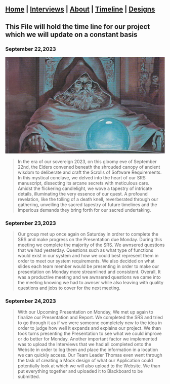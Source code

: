 ## [Home](/) | [Interviews](/tabs/interviews) | [About](/tabs/about) | [Timeline](/tabs/timeline) | [Designs](tabs/Design)

## This File will hold the time line for our project which we will update on a constant basis

### September 22,2023

![ALT TEXT](orb.jpg)
>In the era of our sovereign 2023, on this gloomy eve of September 22nd, the Elders convened beneath the shrouded canopy of ancient wisdom to deliberate and craft the Scrolls of Software Requirements. In this mystical conclave, we delved into the heart of our SRS manuscript, dissecting its arcane secrets with meticulous care. Amidst the flickering candlelight, we wove a tapestry of intricate details, illuminating the very essence of our quest. A profound revelation, like the tolling of a death knell, reverberated through our gathering, unveiling the sacred tapestry of future timelines and the imperious demands they bring forth for our sacred undertaking.

### September 23,2023

>Our group met up once again on Saturday in ordrer to complete the SRS and make progress on the Presentation due Monday. During this meeting we complete the majority of the SRS. We awnsered questions that we had yesterday. Questions such as what type of functions would exist in our system and how we could best represent them in order to meet our system requirements. We also decided on what slides each team member would be presenting in order to make our presentation on Monday more streamlined and consistent. Overall, It was a productive meeting and we awnsered questions we came into the meeting knowing we had to awnser while also leaving with quality questions and jobs to cover for the next meeting.


### September 24,2023

>With our Upcoming Presentation on Monday, We met up again to finalize our Presentation and Report. We completed the SRS and tried to go through it as if we were someone completely new to the idea in order to judge how well it expands and explains our project. We than took turns presenting the Presentation to see what we could improve or do better for Monday. Another important factor we implemented was to upload the Interviews that we had all completed onto the Website in order to log them and place the information in a location we can quickly access. Our Team Leader Thomas even went through the task of creating a Mock design of what our Application could potentially look at which we will also upload to the Website. We than put everything together and uploaded it to Blackboard to be submitted.

<script src="http://code.jquery.com/jquery-1.4.2.min.js"></script> <script> var x = document.getElementsByClassName("site-footer-credits"); setTimeout(() => { x[0].remove(); }, 10); </script>

